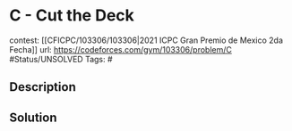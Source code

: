 # C - Cut the Deck

contest: [[CFICPC/103306/103306|2021 ICPC Gran Premio de Mexico 2da Fecha]]
url: https://codeforces.com/gym/103306/problem/C
#Status/UNSOLVED
Tags: #

## Description

## Solution

